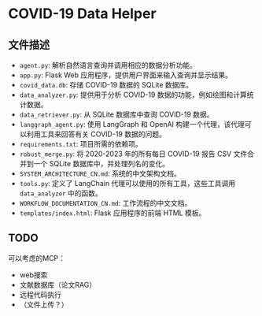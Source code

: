 # COVID-19 Data Helper

## 文件描述

*   `agent.py`: 解析自然语言查询并调用相应的数据分析功能。
*   `app.py`: Flask Web 应用程序，提供用户界面来输入查询并显示结果。
*   `covid_data.db`: 存储 COVID-19 数据的 SQLite 数据库。
*   `data_analyzer.py`: 提供用于分析 COVID-19 数据的功能，例如绘图和计算统计数据。
*   `data_retriever.py`: 从 SQLite 数据库中查询 COVID-19 数据。
*   `langgraph_agent.py`: 使用 LangGraph 和 OpenAI 构建一个代理，该代理可以利用工具来回答有关 COVID-19 数据的问题。
*   `requirements.txt`: 项目所需的依赖项。
*   `robust_merge.py`: 将 2020-2023 年的所有每日 COVID-19 报告 CSV 文件合并到一个 SQLite 数据库中，并处理列名的变化。
*   `SYSTEM_ARCHITECTURE_CN.md`: 系统的中文架构文档。
*   `tools.py`: 定义了 LangChain 代理可以使用的所有工具，这些工具调用 `data_analyzer` 中的函数。
*   `WORKFLOW_DOCUMENTATION_CN.md`: 工作流程的中文文档。
*   `templates/index.html`: Flask 应用程序的前端 HTML 模板。

## TODO
可以考虑的MCP：
- web搜索
- 文献数据库（论文RAG）
- 远程代码执行
- （文件上传？）


